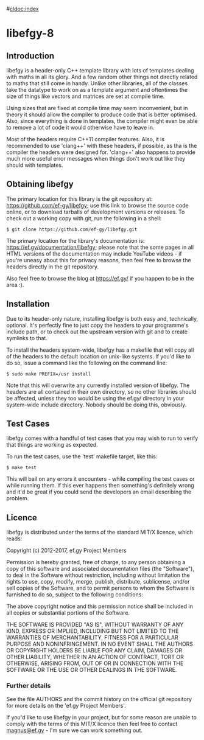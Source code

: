 #<cldoc:index>
# libefgy-8

## Introduction

libefgy is a header-only C++ template library with lots of templates dealing
with maths in all its glory. And a few random other things not directly
related to maths that still come in handy. Unlike other libraries, all of
the classes take the datatype to work on as a template argument and
oftentimes the size of things like vectors and matrices are set at compile
time.

Using sizes that are fixed at compile time may seem inconvenient, but in
theory it should allow the compiler to produce code that is better
optimised. Also, since everything is done in templates, the compiler might
even be able to remove a lot of code it would otherwise have to leave in.

Most of the headers require C++11 compiler features. Also, it is recommended to
use 'clang++' with these headers, if possible, as tha is the compiler the
headers were designed for. 'clang++' also happens to provide much more useful
error messages when things don't work out like they should with templates.

## Obtaining libefgy

The primary location for this library is the git repository at:
https://github.com/ef-gy/libefgy; use this link to browse the source code
online, or to download tarballs of development versions or releases. To check
out a working copy with git, run the following in a shell:

    $ git clone https://github.com/ef-gy/libefgy.git

The primary location for the library's documentation is:
https://ef.gy/documentation/libefgy; please note that the some pages in all
HTML versions of the documentation may include YouTube videos - if you're uneasy
about this for privacy reasons, then feel free to browse the headers directly in
the git repository.

Also feel free to browse the blog at https://ef.gy/ if you happen to be in the
area :).

## Installation

Due to its header-only nature, installing libefgy is both easy and, technically,
optional. It's perfectly fine to just copy the headers to your programme's
include path, or to check out the upstream version with git and to create
symlinks to that.

To install the headers system-wide, libefgy has a makefile that will copy all of
the headers to the default location on unix-like systems. If you'd like to do
so, issue a command like the following on the command line: 

    $ sudo make PREFIX=/usr install

Note that this will overwrite any currently installed version of libefgy. The
headers are all contained in their own directory, so no other libraries should
be affected, unless they too would be using the ef.gy/ directory in your
system-wide include directory. Nobody should be doing this, obviously.

## Test Cases

libefgy comes with a handful of test cases that you may wish to run to verify
that things are working as expected.

To run the test cases, use the 'test' makefile target, like this:

    $ make test

This will bail on any errors it encounters - while compiling the test cases or
while running them. If this ever happens then something's definitely wrong and
it'd be great if you could send the developers an email describing the problem.

## Licence

libefgy is distributed under the terms of the standard MIT/X licence, which
reads:

Copyright (c) 2012-2017, ef.gy Project Members

Permission is hereby granted, free of charge, to any person obtaining a copy
of this software and associated documentation files (the "Software"), to deal
in the Software without restriction, including without limitation the rights
to use, copy, modify, merge, publish, distribute, sublicense, and/or sell
copies of the Software, and to permit persons to whom the Software is
furnished to do so, subject to the following conditions:

The above copyright notice and this permission notice shall be included in
all copies or substantial portions of the Software.

THE SOFTWARE IS PROVIDED "AS IS", WITHOUT WARRANTY OF ANY KIND, EXPRESS OR
IMPLIED, INCLUDING BUT NOT LIMITED TO THE WARRANTIES OF MERCHANTABILITY,
FITNESS FOR A PARTICULAR PURPOSE AND NONINFRINGEMENT. IN NO EVENT SHALL THE
AUTHORS OR COPYRIGHT HOLDERS BE LIABLE FOR ANY CLAIM, DAMAGES OR OTHER
LIABILITY, WHETHER IN AN ACTION OF CONTRACT, TORT OR OTHERWISE, ARISING FROM,
OUT OF OR IN CONNECTION WITH THE SOFTWARE OR THE USE OR OTHER DEALINGS IN
THE SOFTWARE.

### Further details

See the file AUTHORS and the commit history on the official git repository for
more details on the 'ef.gy Project Members'.

If you'd like to use libefgy in your project, but for some reason are unable to
comply with the terms of this MIT/X licence then feel free to contact
magnus@ef.gy - I'm sure we can work something out.
